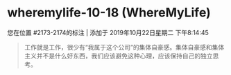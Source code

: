 # wheremylife-10-18 (WhereMyLife)

您在位置 #2173-2174的标注 | 添加于 2019年10月22日星期二 下午8:14:45

>工作就是工作，很少有“我属于这个公司”的集体自豪感。集体自豪感和集体主义并不是什么好东西，我们应该避免这种心理，应该保持自己的独立思考。